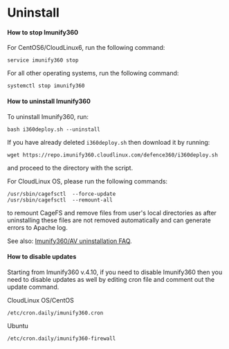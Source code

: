 # Uninstall

#### How to stop Imunify360

For CentOS6/CloudLinux6, run the following command:

<div class="notranslate">

```
service imunify360 stop
```
</div>

For all other operating systems, run the following command:

<div class="notranslate">

```
systemctl stop imunify360
```
</div>

#### How to uninstall Imunify360

To uninstall Imunify360, run:

<div class="notranslate">

```
bash i360deploy.sh --uninstall
```

</div>

If you have already deleted <span class="notranslate">`i360deploy.sh`</span> then download it by running:

<div class="notranslate">

```
wget https://repo.imunify360.cloudlinux.com/defence360/i360deploy.sh
```

</div>

and proceed to the directory with the script.


For CloudLinux OS, please run the following commands:

<div class="notranslate">

```
/usr/sbin/cagefsctl  --force-update
/usr/sbin/cagefsctl  --remount-all
```

</div>

to remount <span class="notranslate">CageFS</span> and remove files from user's local directories as after uninstalling these files are not removed automatically and can generate errors to Apache log.

See also: [Imunify360/AV uninstallation FAQ](https://cloudlinux.zendesk.com/hc/en-us/articles/360016144139-Imunify360-AV-uninstallation-FAQ).

#### How to disable updates

Starting from Imunify360 v.4.10, if you need to disable Imunify360 then you need to disable updates as well by editing cron file and comment out the update command.

CloudLinux OS/CentOS 

<div class="notranslate">

```
/etc/cron.daily/imunify360.cron
```
</div>

Ubuntu

<div class="notranslate">

```
/etc/cron.daily/imunify360-firewall
```
</div>


